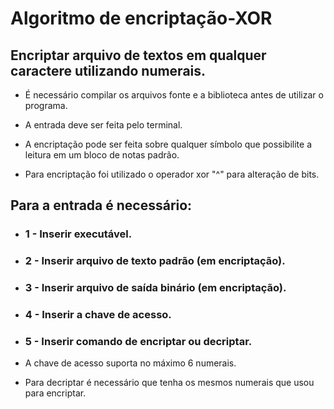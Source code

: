 # Algoritmo de encriptação-XOR
## Encriptar arquivo de textos em qualquer caractere utilizando numerais.

- É necessário compilar os arquivos fonte e a biblioteca antes de utilizar o programa. 

- A entrada deve ser feita pelo terminal.

- A encriptação pode ser feita sobre qualquer símbolo que possibilite a leitura em um bloco de notas padrão.

- Para encriptação foi utilizado o operador xor "^" para alteração de bits.

## Para a entrada é necessário:
  - ### 1 - Inserir executável.
  - ### 2 - Inserir arquivo de texto padrão (em encriptação).
  - ### 3 - Inserir arquivo de saída binário (em encriptação).
  - ### 4 - Inserir a chave de acesso.
  - ### 5 - Inserir comando de encriptar ou decriptar.

- A chave de acesso suporta no máximo 6 numerais.

- Para decriptar é necessário que tenha os mesmos numerais que usou para encriptar.
